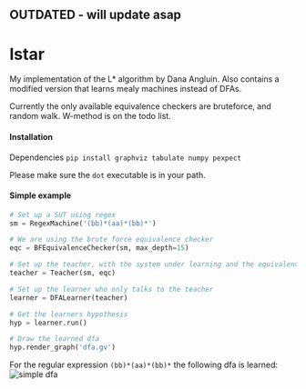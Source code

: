 ## OUTDATED - will update asap

# lstar

My implementation of the L* algorithm by Dana Angluin. Also contains a modified version that learns mealy machines instead of DFAs.

Currently the only available equivalence checkers are bruteforce, and random walk. W-method is on the todo list.

#### Installation
Dependencies `pip install graphviz tabulate numpy pexpect`

Please make sure the `dot` executable is in your path.
#### Simple example
```python
# Set up a SUT using regex
sm = RegexMachine('(bb)*(aa)*(bb)*')

# We are using the brute force equivalence checker
eqc = BFEquivalenceChecker(sm, max_depth=15)

# Set up the teacher, with the system under learning and the equivalence checker
teacher = Teacher(sm, eqc)

# Set up the learner who only talks to the teacher
learner = DFALearner(teacher)

# Get the learners hypothesis
hyp = learner.run()

# Draw the learned dfa
hyp.render_graph('dfa.gv')
```
For the regular expression `(bb)*(aa)*(bb)*` the following dfa is learned:
![simple dfa](https://i.imgur.com/vlqQcCH.png)
